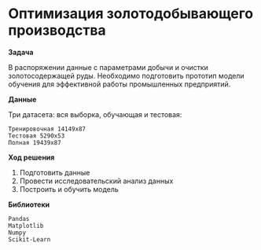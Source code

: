 # Оптимизация золотодобывающего производства

**Задача**

В распоряжении данные с параметрами добычи и очистки золотосодержащей руды. Необходимо подготовить прототип модели обучения для эффективной работы промышленных предприятий.

**Данные**

Три датасета: вся выборка, обучающая и тестовая:

    Тренировочная 14149х87
    Тестовая 5290х53
    Полная 19439х87

**Ход решения**

1. Подготовить данные
2. Провести исследовательский анализ данных
3. Построить и обучить модель

**Библиотеки**

    Pandas 
    Matplotlib 
    Numpy 
    Scikit-Learn
